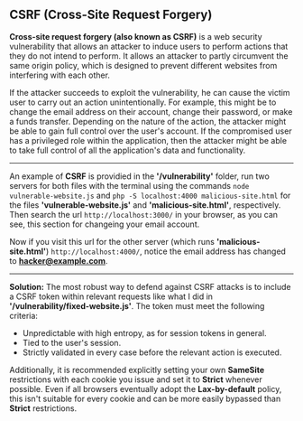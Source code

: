 ## CSRF (Cross-Site Request Forgery)

**Cross-site request forgery (also known as CSRF)** is a web security vulnerability that allows an attacker to induce users to perform actions that they do not intend to perform. It allows an attacker to partly circumvent the same origin policy, which is designed to prevent different websites from interfering with each other. 

If the attacker succeeds to exploit the vulnerability, he can cause the victim user to carry out an action unintentionally. For example, this might be to change the email address on their account, change their password, or make a funds transfer. Depending on the nature of the action, the attacker might be able to gain full control over the user's account. If the compromised user has a privileged role within the application, then the attacker might be able to take full control of all the application's data and functionality.

---

An example of **CSRF** is providied in the **'/vulnerability'** folder, run two servers for both files with the terminal using the commands `node vulnerable-website.js` and `php -S localhost:4000 malicious-site.html` for the files **'vulnerable-website.js'** and **'malicious-site.html'**, respectively. Then search the url `http://localhost:3000/` in your browser, as you can see, this section for changeing your email account.

Now if you visit this url for the other server (which runs **'malicious-site.html'**) `http://localhost:4000/`, notice the email address has changed to **hacker@example.com**.

---

**Solution:** The most robust way to defend against CSRF attacks is to include a CSRF token within relevant requests like what I did in **'/vulnerability/fixed-website.js'**. The token must meet the following criteria:

- Unpredictable with high entropy, as for session tokens in general.
- Tied to the user's session.
- Strictly validated in every case before the relevant action is executed.

Additionally, it is recommended explicitly setting your own **SameSite** restrictions with each cookie you issue and set it to **Strict** whenever possible. Even if all browsers eventually adopt the **Lax-by-default** policy, this isn't suitable for every cookie and can be more easily bypassed than **Strict** restrictions.
